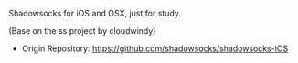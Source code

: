 Shadowsocks for iOS and OSX, just for study.

(Base on the ss project by cloudwindy)
- Origin Repository: https://github.com/shadowsocks/shadowsocks-iOS
